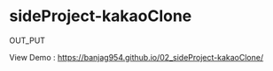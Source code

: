 # sideProject-kakaoClone

OUT_PUT

View Demo : https://banjag954.github.io/02_sideProject-kakaoClone/
